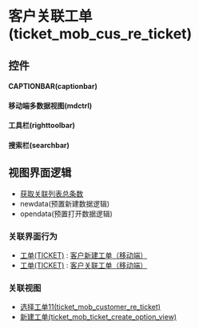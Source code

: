 # 客户关联工单(ticket_mob_cus_re_ticket)  <!-- {docsify-ignore-all} -->



## 控件
#### CAPTIONBAR(captionbar)
#### 移动端多数据视图(mdctrl)
#### 工具栏(righttoolbar)
#### 搜索栏(searchbar)

## 视图界面逻辑
  * [获取关联列表总条数](module/Base/relation/uilogic/get_list_total)
  * newdata(预置新建数据逻辑)
  * opendata(预置打开数据逻辑)


### 关联界面行为
  * [工单(TICKET)](module/ProdMgmt/ticket) : [客户新建工单（移动端）](module/ProdMgmt/ticket#界面行为)
  * [工单(TICKET)](module/ProdMgmt/ticket) : [客户关联工单（移动端）](module/ProdMgmt/ticket#界面行为)

### 关联视图
  * [选择工单11(ticket_mob_customer_re_ticket)](app/view/ticket_mob_customer_re_ticket)
  * [新建工单(ticket_mob_ticket_create_option_view)](app/view/ticket_mob_ticket_create_option_view)

<script>
 const { createApp } = Vue
  createApp({
    data() {
      return {

      }
    }
  }).use(ElementPlus).mount('#app')
</script>